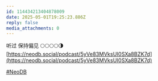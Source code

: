 ```yaml
---
id: 114434213404878009
date: 2025-05-01T19:25:23.886Z
reply: false
media_attachments: 0
---
```


听过 保持偏见 🌕🌕🌕🌕🌗   
[https://neodb.social/podcast/5yVe83MVksUI0SXa8BZK7d](https://neodb.social/podcast/5yVe83MVksUI0SXa8BZK7d)

[#NeoDB](https://e5n.cc/tags/NeoDB)

